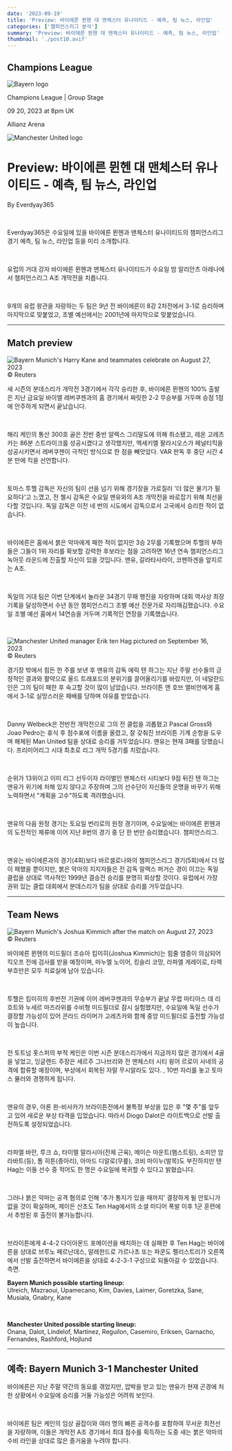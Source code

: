 ```yaml
---
date: '2023-09-19'
title: 'Preview: 바이에른 뮌헨 대 맨체스터 유나이티드 - 예측, 팀 뉴스, 라인업'
categories: ['챔피언스리그 분석']
summary: 'Preview: 바이에른 뮌헨 대 맨체스터 유나이티드 - 예측, 팀 뉴스, 라인업'
thumbnail: './post10.avif'
---
```


## Champions League

![Bayern logo](https://sm.imgix.net/19/06/baylog.png?w=60&h=60&auto=compress,format&fit=clip 'Bayern logo')

Champions League | Group Stage

09 20, 2023 at 8pm UK

Allianz Arena

![Manchester United logo](https://sm.imgix.net/19/06/manlog.png?w=60&h=60&auto=compress,format&fit=clip 'Manchester United logo')

# Preview: 바이에른 뮌헨 대 맨체스터 유나이티드 - 예측, 팀 뉴스, 라인업

By Everdyay365

<br />

Everdyay365은 수요일에 있을 바이에른 뮌헨과 맨체스터 유나이티드의 챔피언스리그 경기 예측, 팀 뉴스, 라인업 등을 미리 소개합니다.

<br />

유럽의 거대 강자 바이에른 뮌헨과 맨체스터 유나이티드가 수요일 밤 알리안츠 아레나에서 챔피언스리그 A조 개막전을 치릅니다.

<br />

9개의 유럽 왕관을 자랑하는 두 팀은 9년 전 바이에른이 8강 2차전에서 3-1로 승리하며 마지막으로 맞붙었고, 조별 예선에서는 2001년에 마지막으로 맞붙었습니다.

---

## Match preview

![Bayern Munich's Harry Kane and teammates celebrate on August 27, 2023](https://sm.imgix.net/23/35/bayern-munich.jpg?w=640&h=480&auto=compress,format&fit=clip "Bayern Munich's Harry Kane and teammates celebrate on August 27, 2023")<br />© Reuters

새 시즌의 분데스리가 개막전 3경기에서 각각 승리한 후, 바이에른 뮌헨의 100% 출발은 지난 금요일 바이엘 레버쿠젠과의 홈 경기에서 짜릿한 2-2 무승부를 거두며 승점 1점에 안주하게 되면서 끝났습니다.

<br />

해리 케인의 통산 300호 골은 전반 중반 알렉스 그리말도에 의해 취소됐고, 레온 고레츠카는 86분 스트라이크를 성공시켰다고 생각했지만, 엑세키엘 팔라시오스가 페널티킥을 성공시키면서 레버쿠젠이 극적인 방식으로 한 점을 빼앗았다. VAR 판독 후 중단 시간 4분 만에 킥을 선언합니다.

<br />

토마스 투헬 감독은 자신의 팀이 선을 넘기 위해 경기장을 가로질러 '더 많은 물기가 필요하다'고 느꼈고, 전 첼시 감독은 수요일 맨유와의 A조 개막전을 바로잡기 위해 최선을 다할 것입니다. 독일 감독은 이전 네 번의 시도에서 감독으로서 고국에서 승리한 적이 없습니다.

<br />

바이에른은 홈에서 붉은 악마에게 패한 적이 없지만 3승 2무를 기록했으며 투헬의 부하들은 그들이 1위 자리를 확보할 강력한 후보라는 점을 고려하면 16년 연속 챔피언스리그 녹아웃 라운드에 진출할 자신이 있을 것입니다. 맨유, 갈라타사라이, 코펜하겐을 앞지르는 A조.

<br />

독일의 거대 팀은 이번 단계에서 놀라운 34경기 무패 행진을 자랑하며 대회 역사상 최장 기록을 달성하면서 수년 동안 챔피언스리그 조별 예선 전문가로 자리매김했습니다. 수요일 조별 예선 홈에서 14연승을 거두며 기록적인 연장을 기록했습니다.

<br />

![Manchester United manager Erik ten Hag pictured on September 16, 2023](https://sm.imgix.net/23/38/erik-ten-hag.jpg?w=640&h=480&auto=compress,format&fit=clip 'Manchester United manager Erik ten Hag pictured on September 16, 2023')<br />© Reuters

경기장 밖에서 힘든 한 주를 보낸 후 맨유의 감독 에릭 텐 하그는 지난 주말 선수들의 긍정적인 결과와 활약으로 올드 트래포드의 분위기를 끌어올리기를 바랐지만, 이 네덜란드인은 그의 팀이 패한 후 숙고할 것이 많이 남았습니다. 브라이튼 앤 호브 앨비언에게 홈에서 3-1로 실망스러운 패배를 당하며 야유를 받았습니다.

<br />

Danny Welbeck은 전반전 개막전으로 그의 전 클럽을 괴롭혔고 Pascal Gross와 Joao Pedro는 휴식 후 점수표에 이름을 올렸고, 잘 갖춰진 브라이튼 기계 순항을 도우며 해체된 Man United 팀을 상대로 승리를 거두었습니다. 맨유는 현재 3패를 당했습니다. 프리미어리그 시대 최초로 리그 개막 5경기를 치렀습니다.

<br />

순위가 13위이고 이미 리그 선두이자 라이벌인 맨체스터 시티보다 9점 뒤진 텐 하그는 맨유가 위기에 처해 있지 않다고 주장하며 그의 선수단이 자신들의 운명을 바꾸기 위해 노력하면서 "계획을 고수"하도록 격려했습니다.

<br />

맨유의 다음 원정 경기는 토요일 번리로의 원정 경기이며, 수요일에는 바이에른 뮌헨과의 도전적인 체류에 이어 지난 8번의 경기 중 단 한 번만 승리했습니다. 챔피언스리그.

<br />

맨유는 바이에른과의 경기(4회)보다 바르셀로나와의 챔피언스리그 경기(5회)에서 더 많이 패했을 뿐이지만, 붉은 악마의 지지자들은 전 감독 알렉스 퍼거슨 경이 이끄는 독일 클럽을 상대로 역사적인 1999년 결승전 승리를 분명히 회상할 것이다. 유럽에서 가장 권위 있는 클럽 대회에서 분데스리가 팀을 상대로 승리를 거두었습니다.

---

## Team News

![Bayern Munich's Joshua Kimmich after the match on August 27, 2023](https://sm.imgix.net/23/37/joshua-kimmich.jpg?w=640&h=480&auto=compress,format&fit=clip "Bayern Munich's Joshua Kimmich after the match on August 27, 2023")<br />© Reuters

바이에른 뮌헨의 미드필더 조슈아 킴미히(Joshua Kimmich)는 힘줄 염증이 의심되어 킥오프 전에 검사를 받을 예정이며, 마누엘 노이어, 킹슬리 코망, 라파엘 게레이로, 타렉 부흐만은 모두 치료실에 남아 있습니다.

<br />

투헬은 킴미히의 후반전 기권에 이어 레버쿠젠과의 무승부가 끝날 무렵 마티아스 데 리흐트와 누세르 마즈라위를 수비형 미드필더로 잠시 실험했지만, 수요일에 독일 선수가 결장할 가능성이 있어 콘라드 라이머가 고레츠카와 함께 중앙 미드필더로 출전할 가능성이 높습니다.

<br />

전 토트넘 홋스퍼의 부적 케인은 이번 시즌 분데스리가에서 지금까지 많은 경기에서 4골을 넣었고, 잉글랜드 주장은 세르주 그나브리와 전 맨체스터 시티 윙어 르로이 사네의 공격에 합류할 예정이며, 부상에서 회복된 자말 무시알라도 있다. , 10번 자리를 놓고 토마스 뮬러와 경쟁하게 됩니다.

<br />

맨유의 경우, 아론 완-비사카가 브라이튼전에서 불특정 부상을 입은 후 "몇 주"를 앞두고 있어 새로운 부상 타격을 입었습니다. 따라서 Diogo Dalot은 라이트백으로 선발 출전하도록 설정되었습니다.

<br />

라파엘 바란, 루크 쇼, 타이렐 말라시아(전체 근육), 메이슨 마운트(햄스트링), 소피안 암라바트(등), 톰 히튼(종아리), 아마드 디알로(무릎), 코비 마이누(발목)도 부진하지만 텐 Hag는 이들 선수 중 적어도 한 명은 수요일에 복귀할 수 있다고 밝혔습니다.

<br />

그러나 붉은 악마는 공격 혐의로 인해 '추가 통지가 있을 때까지' 결장하게 될 안토니가 없을 것이 확실하며, 제이든 산초도 Ten Hag에서의 소셜 미디어 폭발 이후 1군 훈련에서 추방된 후 출전이 불가능합니다.

<br />

브라이튼에게 4-4-2 다이아몬드 포메이션을 배치하는 데 실패한 후 Ten Hag는 바이에른을 상대로 브루노 페르난데스, 알레한드로 가르나초 또는 파쿤도 펠리스트리가 오른쪽에서 선발 출전하면서 바이에른을 상대로 4-2-3-1 구성으로 되돌아갈 수 있었습니다. 측면.

**Bayern Munich possible starting lineup:**  
Ulreich, Mazraoui, Upamecano, Kim, Davies, Laimer, Goretzka, Sane, Musiala, Gnabry, Kane

<br />

**Manchester United possible starting lineup:**  
Onana, Dalot, Lindelof, Martinez, Reguilon, Casemiro, Eriksen, Garnacho, Fernandes, Rashford, Hojlund

---

## 예측: Bayern Munich 3-1 Manchester United

바이에른은 지난 주말 약간의 동요를 겪었지만, 압박을 받고 있는 맨유가 현재 곤경에 처한 상황에서 수요일에 승리를 거둘 가능성은 어려워 보인다.

<br />

바이에른 팀은 케인의 임상 골잡이와 여러 명의 빠른 공격수를 포함하여 무서운 최전선을 자랑하며, 이들은 개막전 A조 경기에서 최대 점수를 획득하는 도중 새는 붉은 악마의 수비 라인을 상대로 많은 즐거움을 누려야 합니다.

<br />
